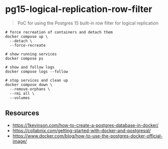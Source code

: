 # pg15-logical-replication-row-filter

> PoC for using the Postgres 15 built-in row filter for logical replication

```shell
# force recreation of containers and detach them
docker compose up \
  --detach \
  --force-recreate

# show running services
docker compose ps

# show and follow logs
docker compose logs --follow

# stop services and clean up
docker compose down \
  --remove-orphans \
  --rmi all \
  --volumes
```

## Resources

- <https://1kevinson.com/how-to-create-a-postgres-database-in-docker/>
- <https://collabnix.com/getting-started-with-docker-and-postgresql/>
- <https://www.docker.com/blog/how-to-use-the-postgres-docker-official-image/>
